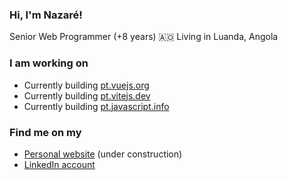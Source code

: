 ### Hi, I'm Nazaré!

Senior Web Programmer (+8 years)
🇦🇴 Living in Luanda, Angola

### I am working on

- Currently building [pt.vuejs.org](https://github.com/vuejs-translations/docs-pt)
- Currently building [pt.vitejs.dev](https://github.com/vitejs/docs-pt)
- Currently building [pt.javascript.info](https://github.com/javascript-tutorial/pt.javascript.info)


### Find me on my

- [Personal website](https://nazarepiedady.github.io/) (under construction)
- [LinkedIn account](https://linkedin.com/in/nazarepiedady)
